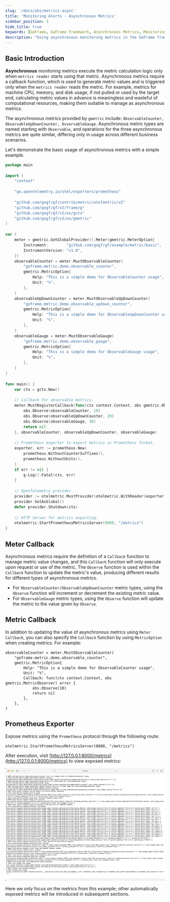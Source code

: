 ```yaml
---
slug: '/docs/obs/metrics-async'
title: 'Monitoring Alerts - Asynchronous Metrics'
sidebar_position: 3
hide_title: true
keywords: [GoFrame, GoFrame Framework, Asynchronous Metrics, Monitoring Alerts, ObservableCounter, ObservableUpDownCounter, ObservableGauge, Callback Function, Prometheus Export, OpenTelemetry]
description: "Using asynchronous monitoring metrics in the GoFrame framework, this document details the usage of three types of asynchronous metrics: ObservableCounter, ObservableUpDownCounter, and ObservableGauge. It explains how to define Callback functions to manage metric value changes and uses Prometheus to export metric data."
---
```


## Basic Introduction

**Asynchronous** monitoring metrics execute the metric calculation logic only when `metrics reader` starts using that metric. Asynchronous metrics require a callback function, which is used to generate metric values and is triggered only when the `metrics reader` reads the metric. For example, metrics for machine CPU, memory, and disk usage, if not pulled or used by the target end, calculating metric values in advance is meaningless and wasteful of computational resources, making them suitable to manage as asynchronous metrics.

The asynchronous metrics provided by `gmetric` include: `ObservableCounter, ObservableUpDownCounter, OvservableGauge`. Asynchronous metric types are named starting with `Observable`, and operations for the three asynchronous metrics are quite similar, differing only in usage across different business scenarios.

Let's demonstrate the basic usage of asynchronous metrics with a simple example.

```go
package main

import (
    "context"

    "go.opentelemetry.io/otel/exporters/prometheus"

    "github.com/gogf/gf/contrib/metric/otelmetric/v2"
    "github.com/gogf/gf/v2/frame/g"
    "github.com/gogf/gf/v2/os/gctx"
    "github.com/gogf/gf/v2/os/gmetric"
)

var (
    meter = gmetric.GetGlobalProvider().Meter(gmetric.MeterOption{
        Instrument:        "github.com/gogf/gf/example/metric/basic",
        InstrumentVersion: "v1.0",
    })
    observableCounter = meter.MustObservableCounter(
        "goframe.metric.demo.observable_counter",
        gmetric.MetricOption{
            Help: "This is a simple demo for ObservableCounter usage",
            Unit: "%",
        },
    )
    observableUpDownCounter = meter.MustObservableUpDownCounter(
        "goframe.metric.demo.observable_updown_counter",
        gmetric.MetricOption{
            Help: "This is a simple demo for ObservableUpDownCounter usage",
            Unit: "%",
        },
    )
    observableGauge = meter.MustObservableGauge(
        "goframe.metric.demo.observable_gauge",
        gmetric.MetricOption{
            Help: "This is a simple demo for ObservableGauge usage",
            Unit: "%",
        },
    )
)

func main() {
    var ctx = gctx.New()

    // Callback for observable metrics.
    meter.MustRegisterCallback(func(ctx context.Context, obs gmetric.Observer) error {
        obs.Observe(observableCounter, 10)
        obs.Observe(observableUpDownCounter, 20)
        obs.Observe(observableGauge, 30)
        return nil
    }, observableCounter, observableUpDownCounter, observableGauge)

    // Prometheus exporter to export metrics as Prometheus format.
    exporter, err := prometheus.New(
        prometheus.WithoutCounterSuffixes(),
        prometheus.WithoutUnits(),
    )
    if err != nil {
        g.Log().Fatal(ctx, err)
    }

    // OpenTelemetry provider.
    provider := otelmetric.MustProvider(otelmetric.WithReader(exporter))
    provider.SetAsGlobal()
    defer provider.Shutdown(ctx)

    // HTTP Server for metrics exporting.
    otelmetric.StartPrometheusMetricsServer(8000, "/metrics")
}
```

## Meter Callback

Asynchronous metrics require the definition of a `Callback` function to manage metric value changes, and this `Callback` function will only execute upon request or use of the metric. The `Observe` function is used within the `Callback` function to update the metric's value, producing different results for different types of asynchronous metrics.

- For `ObservableCounter/ObservableUpDownCounter` metric types, using the `Observe` function will increment or decrement the existing metric value.
- For `ObservableGauge` metric types, using the `Observe` function will update the metric to the value given by `Observe`.

## Metric Callback

In addition to updating the value of asynchronous metrics using `Meter Callback`, you can also specify the `Callback` function by using `MetricOption` when creating metrics. For example:

```
observableCounter = meter.MustObservableCounter(
    "goframe.metric.demo.observable_counter",
    gmetric.MetricOption{
        Help: "This is a simple demo for ObservableCounter usage",
        Unit: "%",
        Callback: func(ctx context.Context, obs gmetric.MetricObserver) error {
            obs.Observe(10)
            return nil
        },
    },
)
```

## Prometheus Exporter

Expose metrics using the `Prometheus` protocol through the following route:

```
otelmetric.StartPrometheusMetricsServer(8000, "/metrics")
```

After execution, visit [http://127.0.0.1:8000/metrics](http://127.0.0.1:8000/metrics) to view exposed metrics:

![](/markdown/5e79d0fe7ae3773ee055a5d600abe7dd.png)

Here we only focus on the metrics from this example; other automatically exposed metrics will be introduced in subsequent sections.